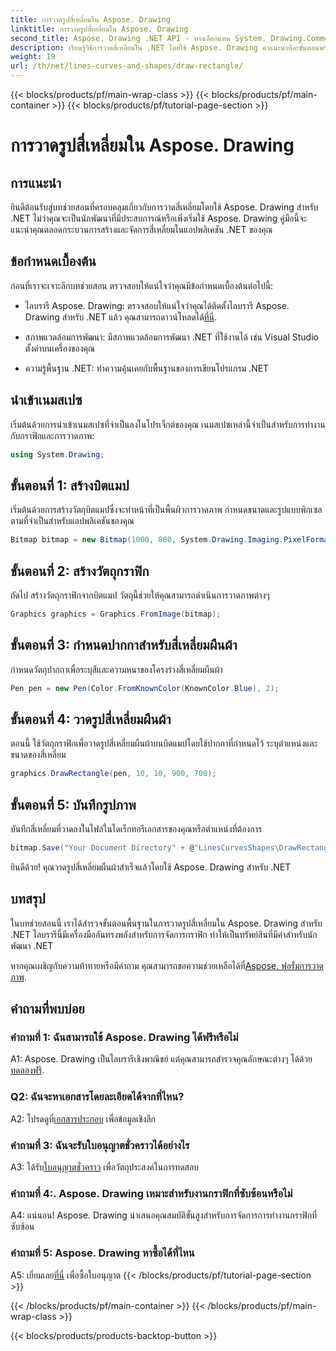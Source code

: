 ```yaml
---
title: การวาดรูปสี่เหลี่ยมใน Aspose. Drawing
linktitle: การวาดรูปสี่เหลี่ยมใน Aspose. Drawing
second_title: Aspose. Drawing .NET API - ทางเลือกแทน System. Drawing.Common
description: เรียนรู้วิธีการวาดสี่เหลี่ยมใน .NET โดยใช้ Aspose. Drawing คำแนะนำทีละขั้นตอนพร้อมตัวอย่างโค้ด
weight: 19
url: /th/net/lines-curves-and-shapes/draw-rectangle/
---
```


{{< blocks/products/pf/main-wrap-class >}}
{{< blocks/products/pf/main-container >}}
{{< blocks/products/pf/tutorial-page-section >}}

# การวาดรูปสี่เหลี่ยมใน Aspose. Drawing

## การแนะนำ

ยินดีต้อนรับสู่บทช่วยสอนที่ครอบคลุมเกี่ยวกับการวาดสี่เหลี่ยมโดยใช้ Aspose. Drawing สำหรับ .NET ไม่ว่าคุณจะเป็นนักพัฒนาที่มีประสบการณ์หรือเพิ่งเริ่มใช้ Aspose. Drawing คู่มือนี้จะแนะนำคุณตลอดกระบวนการสร้างและจัดการสี่เหลี่ยมในแอปพลิเคชัน .NET ของคุณ

## ข้อกำหนดเบื้องต้น

ก่อนที่เราจะเจาะลึกบทช่วยสอน ตรวจสอบให้แน่ใจว่าคุณมีข้อกำหนดเบื้องต้นต่อไปนี้:

- ไลบรารี Aspose. Drawing: ตรวจสอบให้แน่ใจว่าคุณได้ติดตั้งไลบรารี Aspose. Drawing สำหรับ .NET แล้ว คุณสามารถดาวน์โหลดได้[ที่นี่](https://releases.aspose.com/drawing/net/).

- สภาพแวดล้อมการพัฒนา: มีสภาพแวดล้อมการพัฒนา .NET ที่ใช้งานได้ เช่น Visual Studio ตั้งค่าบนเครื่องของคุณ

- ความรู้พื้นฐาน .NET: ทำความคุ้นเคยกับพื้นฐานของการเขียนโปรแกรม .NET

## นำเข้าเนมสเปซ

เริ่มต้นด้วยการนำเข้าเนมสเปซที่จำเป็นลงในโปรเจ็กต์ของคุณ เนมสเปซเหล่านี้จำเป็นสำหรับการทำงานกับกราฟิกและการวาดภาพ:

```csharp
using System.Drawing;
```

## ขั้นตอนที่ 1: สร้างบิตแมป

เริ่มต้นด้วยการสร้างวัตถุบิตแมปซึ่งจะทำหน้าที่เป็นพื้นผิวการวาดภาพ กำหนดขนาดและรูปแบบพิกเซลตามที่จำเป็นสำหรับแอปพลิเคชันของคุณ

```csharp
Bitmap bitmap = new Bitmap(1000, 800, System.Drawing.Imaging.PixelFormat.Format32bppPArgb);
```

## ขั้นตอนที่ 2: สร้างวัตถุกราฟิก

ถัดไป สร้างวัตถุกราฟิกจากบิตแมป วัตถุนี้ช่วยให้คุณสามารถดำเนินการวาดภาพต่างๆ

```csharp
Graphics graphics = Graphics.FromImage(bitmap);
```

## ขั้นตอนที่ 3: กำหนดปากกาสำหรับสี่เหลี่ยมผืนผ้า

กำหนดวัตถุปากกาเพื่อระบุสีและความหนาของโครงร่างสี่เหลี่ยมผืนผ้า

```csharp
Pen pen = new Pen(Color.FromKnownColor(KnownColor.Blue), 2);
```

## ขั้นตอนที่ 4: วาดรูปสี่เหลี่ยมผืนผ้า

ตอนนี้ ใช้วัตถุกราฟิกเพื่อวาดรูปสี่เหลี่ยมผืนผ้าบนบิตแมปโดยใช้ปากกาที่กำหนดไว้ ระบุตำแหน่งและขนาดของสี่เหลี่ยม

```csharp
graphics.DrawRectangle(pen, 10, 10, 900, 700);
```

## ขั้นตอนที่ 5: บันทึกรูปภาพ

บันทึกสี่เหลี่ยมที่วาดลงในไฟล์ในไดเร็กทอรีเอกสารของคุณหรือตำแหน่งที่ต้องการ

```csharp
bitmap.Save("Your Document Directory" + @"LinesCurvesShapes\DrawRectangle_out.png");
```

ยินดีด้วย! คุณวาดรูปสี่เหลี่ยมผืนผ้าสำเร็จแล้วโดยใช้ Aspose. Drawing สำหรับ .NET

## บทสรุป

ในบทช่วยสอนนี้ เราได้สำรวจขั้นตอนพื้นฐานในการวาดรูปสี่เหลี่ยมใน Aspose. Drawing สำหรับ .NET ไลบรารีนี้มีเครื่องมืออันทรงพลังสำหรับการจัดการกราฟิก ทำให้เป็นทรัพย์สินที่มีค่าสำหรับนักพัฒนา .NET

 หากคุณเผชิญกับความท้าทายหรือมีคำถาม คุณสามารถขอความช่วยเหลือได้ที่[Aspose. ฟอรั่มการวาดภาพ](https://forum.aspose.com/c/diagram/17).

## คำถามที่พบบ่อย

### คำถามที่ 1: ฉันสามารถใช้ Aspose. Drawing ได้ฟรีหรือไม่

 A1: Aspose. Drawing เป็นไลบรารีเชิงพาณิชย์ แต่คุณสามารถสำรวจคุณลักษณะต่างๆ ได้ด้วย[ทดลองฟรี](https://releases.aspose.com/).

### Q2: ฉันจะหาเอกสารโดยละเอียดได้จากที่ไหน?

 A2: โปรดดูที่[เอกสารประกอบ](https://reference.aspose.com/drawing/net/) เพื่อข้อมูลเชิงลึก

### คำถามที่ 3: ฉันจะรับใบอนุญาตชั่วคราวได้อย่างไร

 A3: ได้รับ[ใบอนุญาตชั่วคราว](https://purchase.aspose.com/temporary-license/) เพื่อวัตถุประสงค์ในการทดสอบ

### คำถามที่ 4:. Aspose. Drawing เหมาะสำหรับงานกราฟิกที่ซับซ้อนหรือไม่

A4: แน่นอน! Aspose. Drawing นำเสนอคุณสมบัติขั้นสูงสำหรับการจัดการการทำงานกราฟิกที่ซับซ้อน

### คำถามที่ 5: Aspose. Drawing หาซื้อได้ที่ไหน

 A5: เยี่ยมเลย[ที่นี่](https://purchase.aspose.com/buy) เพื่อซื้อใบอนุญาต
{{< /blocks/products/pf/tutorial-page-section >}}

{{< /blocks/products/pf/main-container >}}
{{< /blocks/products/pf/main-wrap-class >}}

{{< blocks/products/products-backtop-button >}}
